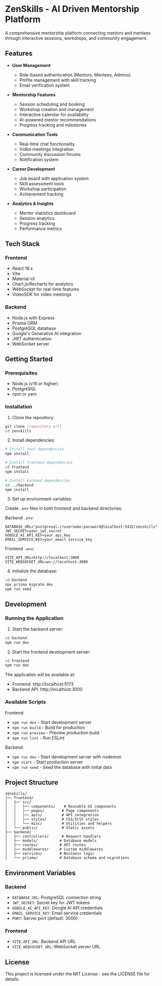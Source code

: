 # ZenSkills - AI Driven Mentorship Platform

A comprehensive mentorship platform connecting mentors and mentees through interactive sessions, workshops, and community engagement.

## Features

- **User Management**
  - Role-based authentication (Mentors, Mentees, Admins)
  - Profile management with skill tracking
  - Email verification system

- **Mentorship Features**
  - Session scheduling and booking
  - Workshop creation and management
  - Interactive calendar for availability
  - AI-powered mentor recommendations
  - Progress tracking and milestones

- **Communication Tools**
  - Real-time chat functionality
  - Video meetings integration
  - Community discussion forums
  - Notification system

- **Career Development**
  - Job board with application system
  - Skill assessment tools
  - Workshop participation
  - Achievement tracking

- **Analytics & Insights**
  - Mentor statistics dashboard
  - Session analytics
  - Progress tracking
  - Performance metrics

## Tech Stack

### Frontend
- React 18.x
- Vite
- Material-UI
- Chart.js/Recharts for analytics
- WebSocket for real-time features
- VideoSDK for video meetings

### Backend
- Node.js with Express
- Prisma ORM
- PostgreSQL database
- Google's Generative AI integration
- JWT authentication
- WebSocket server

## Getting Started

### Prerequisites
- Node.js (v16 or higher)
- PostgreSQL
- npm or yarn

### Installation

1. Clone the repository:
```bash
git clone [repository-url]
cd zenskills
```

2. Install dependencies:
```bash
# Install root dependencies
npm install

# Install frontend dependencies
cd frontend
npm install

# Install backend dependencies
cd ../backend
npm install
```

3. Set up environment variables:

Create `.env` files in both frontend and backend directories:

Backend `.env`:
```env
DATABASE_URL="postgresql://username:password@localhost:5432/zenskills"
JWT_SECRET=your_jwt_secret
GOOGLE_AI_API_KEY=your_api_key
EMAIL_SERVICE_KEY=your_email_service_key
```

Frontend `.env`:
```env
VITE_API_URL=http://localhost:3000
VITE_WEBSOCKET_URL=ws://localhost:3000
```

4. Initialize the database:
```bash
cd backend
npx prisma migrate dev
npm run seed
```

## Development

### Running the Application

1. Start the backend server:
```bash
cd backend
npm run dev
```

2. Start the frontend development server:
```bash
cd frontend
npm run dev
```

The application will be available at:
- Frontend: http://localhost:5173
- Backend API: http://localhost:3000

### Available Scripts

Frontend:
- `npm run dev` - Start development server
- `npm run build` - Build for production
- `npm run preview` - Preview production build
- `npm run lint` - Run ESLint

Backend:
- `npm run dev` - Start development server with nodemon
- `npm start` - Start production server
- `npm run seed` - Seed the database with initial data

## Project Structure

```
zenskills/
├── frontend/
│   ├── src/
│   │   ├── components/    # Reusable UI components
│   │   ├── pages/        # Page components
│   │   ├── apis/         # API integration
│   │   ├── styles/       # CSS/SCSS styles
│   │   └── misc/         # Utilities and helpers
│   └── public/           # Static assets
├── backend/
│   ├── controllers/      # Request handlers
│   ├── models/          # Database models
│   ├── routes/          # API routes
│   ├── middlewares/     # Custom middlewares
│   ├── services/        # Business logic
│   └── prisma/          # Database schema and migrations
```

## Environment Variables

### Backend
- `DATABASE_URL`: PostgreSQL connection string
- `JWT_SECRET`: Secret key for JWT tokens
- `GOOGLE_AI_API_KEY`: Google AI API credentials
- `EMAIL_SERVICE_KEY`: Email service credentials
- `PORT`: Server port (default: 3000)

### Frontend
- `VITE_API_URL`: Backend API URL
- `VITE_WEBSOCKET_URL`: WebSocket server URL

## License

This project is licensed under the MIT License - see the LICENSE file for details.
